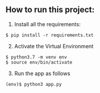 ## How to run this project:

1. Install all the requirements:
```
$ pip install -r requirements.txt
```
2. Activate the Virtual Environment 
```
$ python3.7 -m venv env
$ source env/bin/activate
```
3. Run the app as follows
```
(env)$ python3 app.py
```
